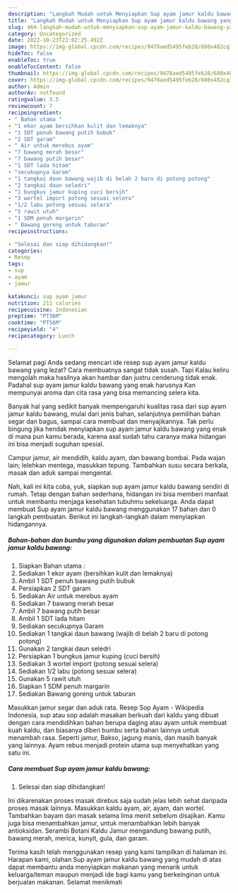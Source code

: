 ```yaml
---
description: "Langkah Mudah untuk Menyiapkan Sup ayam jamur kaldu bawang yang Lezat, Buat Buka Puasa Enak"
title: "Langkah Mudah untuk Menyiapkan Sup ayam jamur kaldu bawang yang Lezat, Buat Buka Puasa Enak"
slug: 464-langkah-mudah-untuk-menyiapkan-sup-ayam-jamur-kaldu-bawang-yang-lezat-buat-buka-puasa-enak
category: Uncategorized
date: 2022-10-23T22:02:25.492Z
image: https://img-global.cpcdn.com/recipes/9478aed5495feb28/680x482cq70/sup-ayam-jamur-kaldu-bawang-foto-resep-utama.jpg
hideToc: false
enableToc: true
enableTocContent: false
thumbnail: https://img-global.cpcdn.com/recipes/9478aed5495feb28/680x482cq70/sup-ayam-jamur-kaldu-bawang-foto-resep-utama.jpg
cover: https://img-global.cpcdn.com/recipes/9478aed5495feb28/680x482cq70/sup-ayam-jamur-kaldu-bawang-foto-resep-utama.jpg
author: Admin
authorAv: notfound
ratingvalue: 3.5
reviewcount: 7
recipeingredient:
- " Bahan utama "
- "1 ekor ayam bersihkan kulit dan lemaknya"
- "1 SDT penuh bawang putih bubuk"
- "2 SDT garam"
- " Air untuk merebus ayam"
- "7 bawang merah besar"
- "7 bawang putih besar"
- "1 SDT lada hitam"
- "secukupnya Garam"
- "1 tangkai daun bawang wajib di belah 2 baru di potong potong"
- "2 tangkai daun seledri"
- "1 bungkus jamur kuping cuci bersih"
- "3 wortel import potong sesuai selera"
- "1/2 labu potong sesuai selera"
- "5 rawit utuh"
- "1 SDM penuh margarin"
- " Bawang goreng untuk taburan"
recipeinstructions:

- "Selesai dan siap dihidangkan!"
categories:
- Resep
tags:
- sup
- ayam
- jamur

katakunci: sup ayam jamur 
nutrition: 211 calories
recipecuisine: Indonesian
preptime: "PT36M"
cooktime: "PT56M"
recipeyield: "4"
recipecategory: Lunch

---
```



Selamat pagi Anda sedang mencari ide resep sup ayam jamur kaldu bawang yang lezat? Cara membuatnya sangat tidak susah. Tapi Kalau keliru mengolah maka hasilnya akan hambar dan justru cenderung tidak enak. Padahal sup ayam jamur kaldu bawang yang enak harusnya Kan mempunyai aroma dan cita rasa yang bisa memancing selera kita.


Banyak hal yang sedikit banyak mempengaruhi kualitas rasa dari sup ayam jamur kaldu bawang, mulai dari jenis bahan, selanjutnya pemilihan bahan segar dan bagus, sampai cara membuat dan menyajikannya. Tak perlu bingung jika hendak menyiapkan sup ayam jamur kaldu bawang yang enak di mana pun kamu berada, karena asal sudah tahu caranya maka hidangan ini bisa menjadi suguhan spesial.

Campur jamur, air mendidih, kaldu ayam, dan bawang bombai. Pada wajan lain; lelehkan mentega, masukkan tepung. Tambahkan susu secara berkala, masak dan aduk sampai mengental.


Nah, kali ini kita coba, yuk, siapkan sup ayam jamur kaldu bawang sendiri di rumah. Tetap dengan bahan sederhana, hidangan ini bisa memberi manfaat untuk membantu menjaga kesehatan tubuhmu sekeluarga. Anda dapat membuat Sup ayam jamur kaldu bawang menggunakan 17 bahan dan 0 langkah pembuatan. Berikut ini langkah-langkah dalam menyiapkan hidangannya.

<!--inarticleads1-->

##### Bahan-bahan dan bumbu yang digunakan dalam pembuatan Sup ayam jamur kaldu bawang:

1. Siapkan  Bahan utama :
1. Sediakan 1 ekor ayam (bersihkan kulit dan lemaknya)
1. Ambil 1 SDT penuh bawang putih bubuk
1. Persiapkan 2 SDT garam
1. Sediakan  Air untuk merebus ayam
1. Sediakan 7 bawang merah besar
1. Ambil 7 bawang putih besar
1. Ambil 1 SDT lada hitam
1. Sediakan secukupnya Garam
1. Sediakan 1 tangkai daun bawang (wajib di belah 2 baru di potong potong)
1. Gunakan 2 tangkai daun seledri
1. Persiapkan 1 bungkus jamur kuping (cuci bersih)
1. Sediakan 3 wortel import (potong sesuai selera)
1. Sediakan 1/2 labu (potong sesuai selera)
1. Gunakan 5 rawit utuh
1. Siapkan 1 SDM penuh margarin
1. Sediakan  Bawang goreng untuk taburan


Masukkan jamur segar dan aduk rata. Resep Sop Ayam - Wikipedia Indonesia, sup atau sop adalah masakan berkuah dari kaldu yang dibuat dengan cara mendidihkan bahan berupa daging atau ayam untuk membuat kuah kaldu, dan biasanya diberi bumbu serta bahan lainnya untuk menambah rasa. Seperti jamur, Bakso, jagung manis, dan masih banyak yang lainnya. Ayam rebus menjadi protein utama sup menyehatkan yang satu ini. 

<!--inarticleads2-->

##### Cara membuat Sup ayam jamur kaldu bawang:


1. Selesai dan siap dihidangkan!

Ini dikarenakan proses masak direbus saja sudah jelas lebih sehat daripada proses masak lainnya. Masukkan kaldu ayam, air, ayam, dan wortel. Tambahkan bayam dan masak selama lima menit sebelum disajikan. Kamu juga bisa menambahkan jamur, untuk menambahkan lebih banyak antioksidan. Serambi Botani Kaldu Jamur mengandung bawang putih, bawang merah, merica, kunyit, gula, dan garam. 

Terima kasih telah menggunakan resep yang kami tampilkan di halaman ini. Harapan kami, olahan Sup ayam jamur kaldu bawang yang mudah di atas dapat membantu anda menyiapkan makanan yang menarik untuk keluarga/teman maupun menjadi ide bagi kamu yang berkeinginan untuk berjualan makanan. Selamat menikmati
